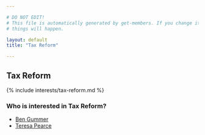 ```yaml
---

# DO NOT EDIT!
# This file is automatically generated by get-members. If you change it, bad
# things will happen.

layout: default
title: "Tax Reform"

---
```


## Tax Reform

{% include interests/tax-reform.md %}

### Who is interested in Tax Reform?


* [Ben Gummer](/members/ben-gummer.html)
* [Teresa Pearce](/members/teresa-pearce.html)
